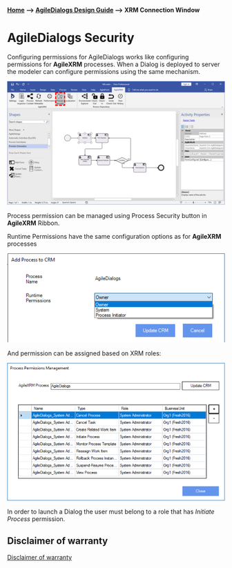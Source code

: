 __[Home](/) --> [AgileDialogs Design Guide](/guides/AgileDialogs-DesignGuide.md) --> XRM Connection Window__

# AgileDialogs Security

Configuring permissions for AgileDialogs works like configuring permissions for
**AgileXRM** processes. When a Dialog is deployed to server the modeler can
configure permissions using the same mechanism.

![](../media/AgileDialogsDesignGuide/AgileDialogsSecurity_01.png)

Process permission can be managed using Process Security button in **AgileXRM** Ribbon.

Runtime Permissions have the same configuration options as for **AgileXRM** processes

![](../media/AgileDialogsDesignGuide/AgileDialogsSecurity_02.png)

And permission can be assigned based on XRM roles:

![](../media/AgileDialogsDesignGuide/AgileDialogsSecurity_03.png)

In order to launch a Dialog the user must belong to a role that has *Initiate Process* permission.

## Disclaimer of warranty

[Disclaimer of warranty](DisclaimerOfWarranty.md)

